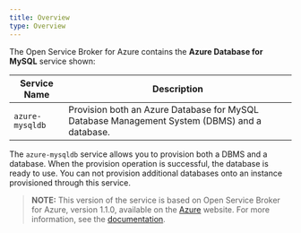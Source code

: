 ```yaml
---
title: Overview
type: Overview
---
```


The Open Service Broker for Azure contains the **Azure Database for MySQL** service shown:

| Service Name | Description |
|--------------|-------------|
| `azure-mysqldb` | Provision both an Azure Database for MySQL Database Management System (DBMS) and a database. |

The `azure-mysqldb` service allows you to provision both a DBMS and a database. When the provision operation is successful, the database is ready to use. You can not provision additional databases onto an instance provisioned through this service.

>**NOTE:** This version of the service is based on Open Service Broker for Azure, version 1.1.0, available on the [Azure](https://github.com/Azure/open-service-broker-azure/tree/v1.1.0) website.
For more information, see the [documentation](https://github.com/Azure/open-service-broker-azure/blob/v1.1.0/docs/modules/mysql.md).
